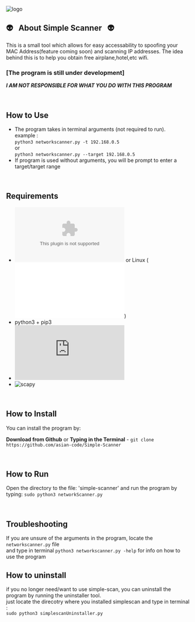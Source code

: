 
![logo](http://i65.tinypic.com/6swdx0.jpg)

## :alien: &nbsp; About Simple Scanner &nbsp; :alien:

This is a small tool which allows for easy accessability to spoofing your MAC Address(feature coming soon) and scanning IP addresses.
The idea behind this is to help you obtain free airplane,hotel,etc wifi.<br>
### [The program is still under development]

***I AM NOT RESPONSIBLE FOR WHAT YOU DO WITH THIS PROGRAM***

<br>

## How to Use
 * The program takes in terminal arguments (not required to run). <br>
 example :  
 `python3 networkscanner.py -t 192.168.0.5`<br> 
 or <br>
 `python3 networkscanner.py --target 192.168.0.5` <br>
 * If program is used without arguments, you will be prompt to enter a target/target range
 
<br>

##  Requirements

* ![Mac OS X](www.apple.com) or Linux (![Kali Linux](www.kali.org))
* python3 + pip3
* ![os](https://docs.python.org/3/library/os.html)
* ![scapy](https://pypi.org/project/scapy-python3/)

<br>

## How to Install

You can install the program by:

**Download from Github** or **Typing in the Terminal** - `git clone https://github.com/asian-code/Simple-Scanner`

<br>

## How to Run

Open the directory to the file: 'simple-scanner' and run the program by typing: 
`sudo python3 networkScanner.py`

<br>

## Troubleshooting

If you are unsure of the arguments in the program, locate the `networkscanner.py` file <br>and type in terminal `python3 networkscanner.py -help` for info on how to use the program
## How to uninstall
if you no longer need/want to use simple-scan, you can uninstall the program by running the uninstaller tool.<br>
just locate the direcotry where you installed simplescan and type in terminal :<br>
`sudo python3 simplescanUninstaller.py` 
